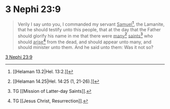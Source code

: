# 3 Nephi 23:9

> Verily I say unto you, I commanded my servant <u>Samuel</u>[^a], the Lamanite, that he should testify unto this people, that at the day that the Father should glorify his name in me that there were <u>many</u>[^b] <u>saints</u>[^c] who should <u>arise</u>[^d] from the dead, and should appear unto many, and should minister unto them. And he said unto them: Was it not so?

[3 Nephi 23:9](https://www.churchofjesuschrist.org/study/scriptures/bofm/3-ne/23?lang=eng&id=p9#p9)


[^a]: [[Helaman 13.2|Hel. 13:2.]]
[^b]: [[Helaman 14.25|Hel. 14:25 (1, 21-26).]]
[^c]: TG [[Mission of Latter-day Saints]].
[^d]: TG [[Jesus Christ, Resurrection]].
